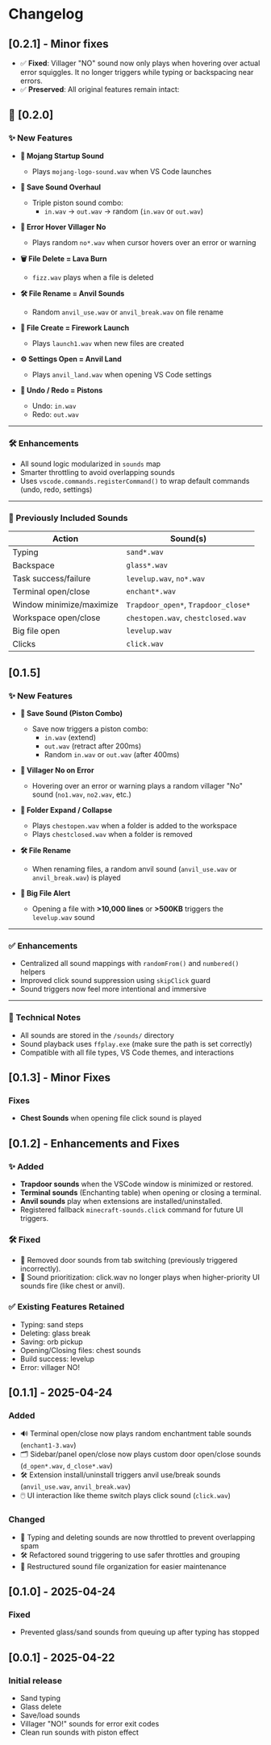 # Changelog

## [0.2.1] - Minor fixes

- ✅ **Fixed**: Villager "NO" sound now only plays when hovering over actual error squiggles. It no longer triggers while typing or backspacing near errors.
- ✅ **Preserved**: All original features remain intact:

## 🚀 [0.2.0]

### ✨ New Features

- **🎵 Mojang Startup Sound**
  - Plays `mojang-logo-sound.wav` when VS Code launches

- **💾 Save Sound Overhaul**
  - Triple piston sound combo:
    - `in.wav` → `out.wav` → random (`in.wav` or `out.wav`)

- **📛 Error Hover Villager No**
  - Plays random `no*.wav` when cursor hovers over an error or warning

- **🗑️ File Delete = Lava Burn**
  - `fizz.wav` plays when a file is deleted

- **🛠 File Rename = Anvil Sounds**
  - Random `anvil_use.wav` or `anvil_break.wav` on file rename

- **🎇 File Create = Firework Launch**
  - Plays `launch1.wav` when new files are created

- **⚙️ Settings Open = Anvil Land**
  - Plays `anvil_land.wav` when opening VS Code settings

- **🔁 Undo / Redo = Pistons**
  - Undo: `in.wav`
  - Redo: `out.wav`

---

### 🛠 Enhancements

- All sound logic modularized in `sounds` map
- Smarter throttling to avoid overlapping sounds
- Uses `vscode.commands.registerCommand()` to wrap default commands (undo, redo, settings)

---

### 📂 Previously Included Sounds

| Action                   | Sound(s)                        |
|--------------------------|----------------------------------|
| Typing                  | `sand*.wav`                     |
| Backspace               | `glass*.wav`                    |
| Task success/failure    | `levelup.wav`, `no*.wav`        |
| Terminal open/close     | `enchant*.wav`                  |
| Window minimize/maximize| `Trapdoor_open*`, `Trapdoor_close*` |
| Workspace open/close    | `chestopen.wav`, `chestclosed.wav` |
| Big file open           | `levelup.wav`                   |
| Clicks                  | `click.wav`                     |

## [0.1.5]

### ✨ New Features

- **💾 Save Sound (Piston Combo)**
  - Save now triggers a piston combo:
    - `in.wav` (extend)
    - `out.wav` (retract after 200ms)
    - Random `in.wav` or `out.wav` (after 400ms)

- **📛 Villager No on Error**
  - Hovering over an error or warning plays a random villager "No" sound (`no1.wav`, `no2.wav`, etc.)

- **📁 Folder Expand / Collapse**
  - Plays `chestopen.wav` when a folder is added to the workspace
  - Plays `chestclosed.wav` when a folder is removed

- **🛠 File Rename**
  - When renaming files, a random anvil sound (`anvil_use.wav` or `anvil_break.wav`) is played

- **📄 Big File Alert**
  - Opening a file with **>10,000 lines** or **>500KB** triggers the `levelup.wav` sound

---

### ✅ Enhancements

- Centralized all sound mappings with `randomFrom()` and `numbered()` helpers
- Improved click sound suppression using `skipClick` guard
- Sound triggers now feel more intentional and immersive

---

### 🔧 Technical Notes

- All sounds are stored in the `/sounds/` directory
- Sound playback uses `ffplay.exe` (make sure the path is set correctly)
- Compatible with all file types, VS Code themes, and interactions

## [0.1.3] - Minor Fixes

### Fixes
- **Chest Sounds** when opening file click sound is played

## [0.1.2] - Enhancements and Fixes

### ✨ Added
- **Trapdoor sounds** when the VSCode window is minimized or restored.
- **Terminal sounds** (Enchanting table) when opening or closing a terminal.
- **Anvil sounds** play when extensions are installed/uninstalled.
- Registered fallback `minecraft-sounds.click` command for future UI triggers.

### 🛠️ Fixed
- 🧠 Removed door sounds from tab switching (previously triggered incorrectly).
- 🧠 Sound prioritization: click.wav no longer plays when higher-priority UI sounds fire (like chest or anvil).

### ✅ Existing Features Retained
- Typing: sand steps
- Deleting: glass break
- Saving: orb pickup
- Opening/Closing files: chest sounds
- Build success: levelup
- Error: villager NO!

## [0.1.1] - 2025-04-24

### Added
- 🔊 Terminal open/close now plays random enchantment table sounds (`enchant1-3.wav`)
- 🗂️ Sidebar/panel open/close now plays custom door open/close sounds (`d_open*.wav`, `d_close*.wav`)
- 🛠️ Extension install/uninstall triggers anvil use/break sounds (`anvil_use.wav`, `anvil_break.wav`)
- 🖱️ UI interaction like theme switch plays click sound (`click.wav`)

### Changed
- 🔁 Typing and deleting sounds are now throttled to prevent overlapping spam
- 🛠️ Refactored sound triggering to use safer throttles and grouping
- 📁 Restructured sound file organization for easier maintenance

## [0.1.0] - 2025-04-24
### Fixed
- Prevented glass/sand sounds from queuing up after typing has stopped

## [0.0.1] - 2025-04-22
### Initial release
- Sand typing
- Glass delete
- Save/load sounds
- Villager "NO!" sounds for error exit codes
- Clean run sounds with piston effect
